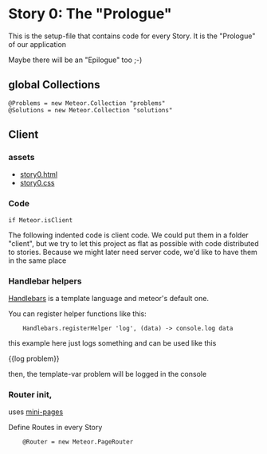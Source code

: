 # Story 0: The "Prologue"

This is the setup-file that contains code for every Story. It is the "Prologue" of our application

Maybe there will be an "Epilogue" too ;-)


## global Collections

	@Problems = new Meteor.Collection "problems"
	@Solutions = new Meteor.Collection "solutions"

## Client


### assets
- [story0.html](story0.html)
- [story0.css](story0.css)

### Code

	if Meteor.isClient

The following indented code is client code.
We could put them in a folder "client", but we try to let this project as flat as possible 
with code distributed to stories. Because we might later need server code, we'd like to have them in the same place


### Handlebar helpers
[Handlebars](http://handlebarsjs.com/) is a template language and meteor's default one.

You can register helper functions like this: 
		
		Handlebars.registerHelper 'log', (data) -> console.log data


this example here just logs something and can be used like this

{{log problem}}

then, the template-var problem will be logged in the console
	
	
		

### Router init, 

uses [mini-pages](ttps://github.com/cmather/meteor-mini-pages)

Define Routes in every Story
		
		@Router = new Meteor.PageRouter
